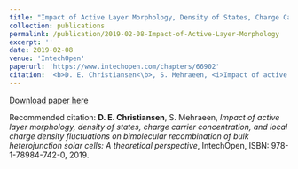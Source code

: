```yaml
---
title: "Impact of Active Layer Morphology, Density of States, Charge Carrier Concentration, and Local Charge Density Fluctuations on Bimolecular Recombination of Bulk Heterojunction Solar Cells: A Theoretical Perspective"
collection: publications
permalink: /publication/2019-02-08-Impact-of-Active-Layer-Morphology
excerpt: ''
date: 2019-02-08
venue: 'IntechOpen'
paperurl: 'https://www.intechopen.com/chapters/66902'
citation: '<b>D. E. Christiansen<\b>, S. Mehraeen, <i>Impact of active layer morphology, density of states, charge carrier concentration, and local charge density fluctuations on bimolecular recombination of bulk heterojunction solar cells: A theoretical perspective<\i>, IntechOpen, ISBN: 978-1-78984-742-0, 2019.'
---
```


[Download paper here](https://www.intechopen.com/chapters/66902)

Recommended citation: **D. E. Christiansen**, S. Mehraeen, _Impact of active layer morphology, density of states, charge carrier concentration, and local charge density fluctuations on bimolecular recombination of bulk heterojunction solar cells: A theoretical perspective_, IntechOpen, ISBN: 978-1-78984-742-0, 2019.
